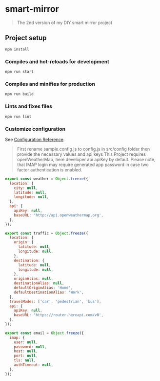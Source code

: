 # smart-mirror

> The 2nd version of my DIY smart mirror project

## Project setup

```
npm install
```

### Compiles and hot-reloads for development

```
npm run start
```

### Compiles and minifies for production

```
npm run build
```

### Lints and fixes files

```
npm run lint
```

### Customize configuration

See [Configuration Reference](https://cli.vuejs.org/config/).

> First rename sample.config.js to config.js in src/config folder then provide the necessary values and api keys
> This Project requires openWeatherMap, here developer api apiKey by defaut. Please note, that IMAP login may require
> generated app password in case two factor authentication is enabled.

```javascript
export const weather = Object.freeze({
  location: {
    city: null,
    latitude: null,
    longitude: null,
  },
  api: {
    apiKey: null,
    baseURL: 'http://api.openweathermap.org',
  },
});

export const traffic = Object.freeze({
  location: {
    origin: {
      latitude: null,
      longitude: null,
    },
    destination: {
      latitude: null,
      longitude: null,
    },
    originAlias: null,
    destinationAlias: null,
    defaultOriginAlias: 'Home',
    defaultDestinationAlias: 'Work',
  },
  travelModes: ['car', 'pedestrian', 'bus'],
  api: {
    apiKey: null,
    baseURL: 'https://router.hereapi.com/v8',
  },
});

export const email = Object.freeze({
  imap: {
    user: null,
    password: null,
    host: null,
    port: null,
    tls: null,
    authTimeout: null,
  },
});
```

